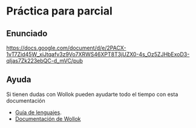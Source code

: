 # Práctica para parcial

## Enunciado

https://docs.google.com/document/d/e/2PACX-1vT7Zid45W_xiJtqafv3z9Vo7XRWS46XPT8T3jUZX0-4s_Oz5ZJHbExoD3-qIjas7Zk223ebQC-d_mVC/pub

## Ayuda

Si tienen dudas con Wollok pueden ayudarte todo el tiempo con esta documentación

- [Guía de lenguajes](https://docs.google.com/document/d/1oJ-tyQJoBtJh0kFcsV9wSUpgpopjGtoyhJdPUdjFIJQ/edit?usp=sharing).
- [Documentación de Wollok](https://www.wollok.org/en/documentation/wollokdoc/)

